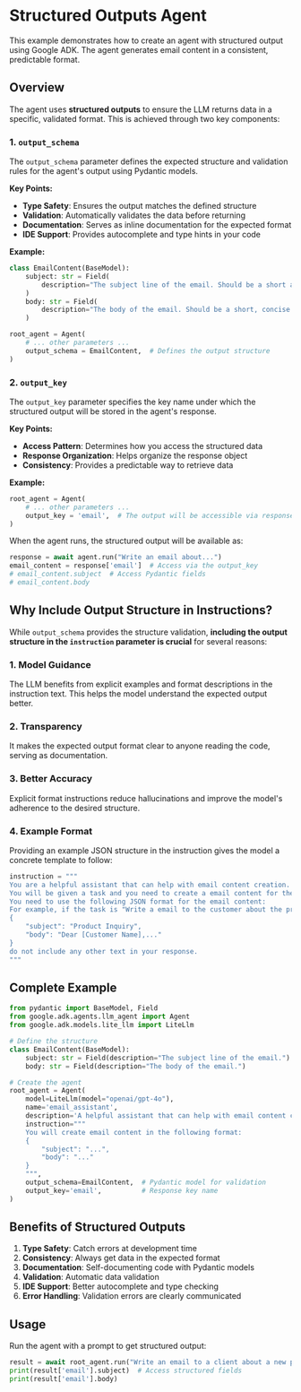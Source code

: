 # Structured Outputs Agent

This example demonstrates how to create an agent with structured output using Google ADK. The agent generates email content in a consistent, predictable format.

## Overview

The agent uses **structured outputs** to ensure the LLM returns data in a specific, validated format. This is achieved through two key components:

### 1. `output_schema`

The `output_schema` parameter defines the expected structure and validation rules for the agent's output using Pydantic models.

**Key Points:**
- **Type Safety**: Ensures the output matches the defined structure
- **Validation**: Automatically validates the data before returning
- **Documentation**: Serves as inline documentation for the expected format
- **IDE Support**: Provides autocomplete and type hints in your code

**Example:**
```python
class EmailContent(BaseModel):
    subject: str = Field(
        description="The subject line of the email. Should be a short and concise subject line."
    )
    body: str = Field(
        description="The body of the email. Should be a short, concise and well formated."
    )

root_agent = Agent(
    # ... other parameters ...
    output_schema = EmailContent,  # Defines the output structure
)
```

### 2. `output_key`

The `output_key` parameter specifies the key name under which the structured output will be stored in the agent's response.

**Key Points:**
- **Access Pattern**: Determines how you access the structured data
- **Response Organization**: Helps organize the response object
- **Consistency**: Provides a predictable way to retrieve data

**Example:**
```python
root_agent = Agent(
    # ... other parameters ...
    output_key = 'email',  # The output will be accessible via response['email']
)
```

When the agent runs, the structured output will be available as:
```python
response = await agent.run("Write an email about...")
email_content = response['email']  # Access via the output_key
# email_content.subject  # Access Pydantic fields
# email_content.body
```

## Why Include Output Structure in Instructions?

While `output_schema` provides the structure validation, **including the output structure in the `instruction` parameter is crucial** for several reasons:

### 1. **Model Guidance**
The LLM benefits from explicit examples and format descriptions in the instruction text. This helps the model understand the expected output better.

### 2. **Transparency**
It makes the expected output format clear to anyone reading the code, serving as documentation.

### 3. **Better Accuracy**
Explicit format instructions reduce hallucinations and improve the model's adherence to the desired structure.

### 4. **Example Format**
Providing an example JSON structure in the instruction gives the model a concrete template to follow:

```python
instruction = """ 
You are a helpful assistant that can help with email content creation.
You will be given a task and you need to create a email content for the task.
You need to use the following JSON format for the email content:
For example, if the task is "Write a email to the customer about the product", the email content should be:
{
    "subject": "Product Inquiry",
    "body": "Dear [Customer Name],..."
}
do not include any other text in your response.
"""
```

## Complete Example

```python
from pydantic import BaseModel, Field
from google.adk.agents.llm_agent import Agent
from google.adk.models.lite_llm import LiteLlm

# Define the structure
class EmailContent(BaseModel):
    subject: str = Field(description="The subject line of the email.")
    body: str = Field(description="The body of the email.")

# Create the agent
root_agent = Agent(
    model=LiteLlm(model="openai/gpt-4o"),
    name='email_assistant',
    description='A helpful assistant that can help with email content creation.',
    instruction="""
    You will create email content in the following format:
    {
        "subject": "...",
        "body": "..."
    }
    """,
    output_schema=EmailContent,  # Pydantic model for validation
    output_key='email',          # Response key name
)
```

## Benefits of Structured Outputs

1. **Type Safety**: Catch errors at development time
2. **Consistency**: Always get data in the expected format
3. **Documentation**: Self-documenting code with Pydantic models
4. **Validation**: Automatic data validation
5. **IDE Support**: Better autocomplete and type checking
6. **Error Handling**: Validation errors are clearly communicated

## Usage

Run the agent with a prompt to get structured output:

```python
result = await root_agent.run("Write an email to a client about a new product launch")
print(result['email'].subject)  # Access structured fields
print(result['email'].body)
```

